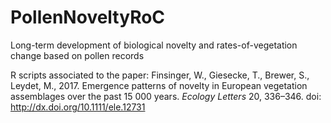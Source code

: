 # PollenNoveltyRoC
Long-term development of biological novelty and rates-of-vegetation change based on pollen records


R scripts associated to the paper:
Finsinger, W., Giesecke, T., Brewer, S., Leydet, M., 2017. Emergence patterns of novelty in European vegetation assemblages over the past 15 000 years. <i>Ecology Letters</i> 20, 336–346. doi: http://dx.doi.org/10.1111/ele.12731
